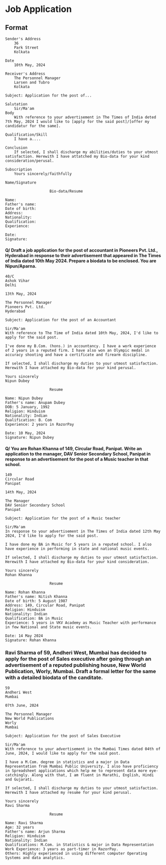 # Job Application 

## Format 

```
Sender's Address
    36
    Park Street 
    Kolkata 

Date 
    10th May, 2024 

Receiver's Address 
    The Personnel Manager 
    Larsen and Tubro
    Kolkata

Subject: Application for the post of... 

Salutation 
    Sir/Ma'am
Body 
    With reference to your advertisement in The Times of India deted 7th May, 2024 I would like to [apply for the said post]/[offer my candidatur for the same].

Qualification/Skill 
    I have a....

Conclusion 
    If selected, I shall discharge my abilities/duties to your utmost satisfaction. Herewith I have attatched my Bio-data for your kind consideration/perusal.

Subscription
    Yours sincerely/faithfully

Name/Signature 

                    Bio-data/Resume 

Name:
Father's name: 
Date of birth: 
Address: 
Nationality: 
Qualification: 
Experience: 

Date: 
Signature: 
```

#### Q/ Draft a job application for the post of accountant in Pioneers Pvt. Ltd., Hyderabad in response to their advertisement that appeared in The Times of India dated 10th May 2024. Prepare a biodata to be enclosed. You are Nipun/Aparna. 

    40/C 
    Ashok Vihar 
    Delhi 

    13th May, 2024 

    The Personnel Manager 
    Pioneers Pvt. Ltd. 
    Hyderabad 

    Subject: Application for the post of an Accountant

    Sir/Ma'am 
    With reference to The Time of India dated 10th May, 2024, I'd like to apply for the said post. 

    I've done my B.Com. (hons.) in accountancy. I have a work experience of 2 years in a reputed firm. I have also won an Olympic medal in accuracy shooting and have a certificate and firearm discipline. 

    If selected, I shall discharge my duties to your utmost satisfaction. Herewith I have attached my Bio-data for your kind perusal. 

    Yours sincerely 
    Nipun Dubey 

```
                    Resume 

Name: Nipun Dubey 
Father's name: Anupam Dubey 
DOB: 5 January, 1992 
Religion: Hinduism 
Nationality: Indian 
Qualification: B. Com 
Experience: 2 years in RazorPay

Date: 10 May, 2024 
Signature: Nipun Dubey
```

#### Q/ You are Rohan Khanna of 149, Circular Road, Panipat. Write an application to the manager, DAV Senior Secondary School, Panipat in response to an advertisement for the post of a Music teacher in that school. 

    149 
    Circular Road
    Panipat

    14th May, 2024 

    The Manager 
    DAV Senior Secondary School 
    Panipat 

    Subject: Application for the post of a Music teacher

    Sir/Ma'am 
    In response to your advertisement in The Times of India dated 12th May 2024, I'd like to apply for the said post. 

    I have done my BA in Music for 5 years in a reputed school. I also have experience in performing in state and national music events.

    If selected, I shall discharge my duties to your utmost satisfaction. Herewith I have attached my Bio-data for your kind consideration.

    Yours sincerely 
    Rohan Khanna 

```
                    Resume 

Name: Rohan Khanna
Father's name: Nitish Khanna
Date of birth: 5 August 1987
Address: 149, Circular Road, Panipat 
Religion: Hinduism 
Nationality: Indian 
Qualification: BA in Music 
Experience: 5 years in VKV Academy as Music Teacher with performance in few National and State music events. 

Date: 14 May 2024 
Signature: Rohan Khanna
```

### Ravi Sharma of 59, Andheri West, Mumbai has decided to apply for the post of Sales executive after going through an advertisement of a reputed publishing house, New World Publication, Worly, Mumbai. Draft a formal letter for the same with a detailed biodata of the canditate. 

    59
    Andheri West
    Mumbai 

    07th June, 2024 

    The Personnel Manager 
    New World Publications 
    Worly 
    Mumbai 

    Subject: Application for the post of Sales Executive 

    Sir/Ma'am 
    With reference to your advertisement in the Mumbai Times dated 04th of June, 2024, I would like to apply for the said post. 

    I have a M.Com. degree in statistics and a major in Data Representation from Mumbai Public University. I also have proficiency in Spreadsheet applications which help me to represent data more eye-catchingly. Along with that, I am fluent in Marathi, English, Hindi and Gujarati. 

    If selected, I shall discharge my duties to your utmost satisfaction. Herewith I have attached my resume for your kind perusal. 

    Yours sincerely 
    Ravi Sharma 

```
                    Resume 

Name: Ravi Sharma 
Age: 32 years 
Father's name: Arjun Sharma 
Religion: Hinduism 
Nationality: Indian 
Qualifications: M.Com. in Statistics & major in Data Representation 
Work Experience: 3 years as part-timer in RazorPay. 
Others: Highly experienced in using different computer Operating Systems and data analytics. 
```